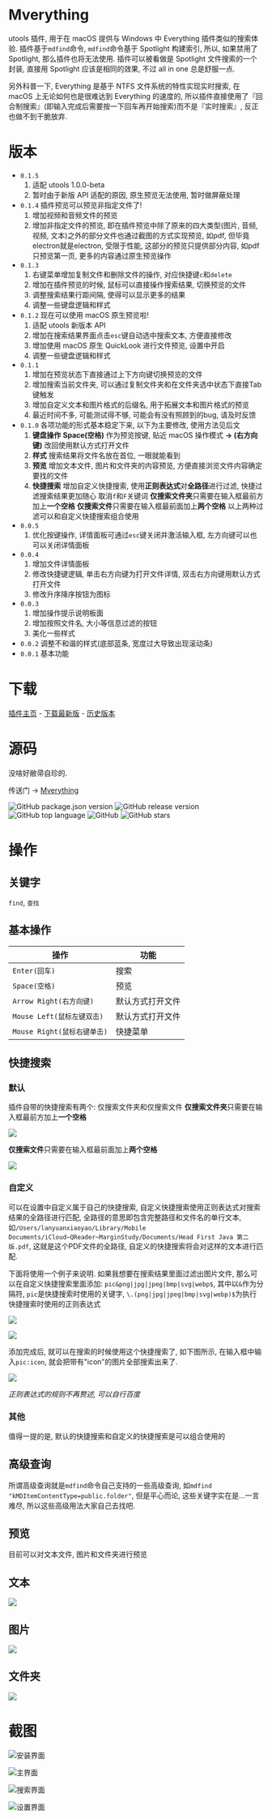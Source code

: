 # Mverything
utools 插件, 用于在 macOS 提供与 Windows 中 Everything 插件类似的搜索体验.
插件基于`mdfind`命令, `mdfind`命令基于 Spotlight 构建索引, 所以, 如果禁用了 Spotlight, 那么插件也将无法使用.
插件可以被看做是 Spotlight 文件搜索的一个封装, 直接用 Spotlight 应该是相同的效果, 不过 all in one 总是舒服一点.

另外科普一下, Everything 是基于 NTFS 文件系统的特性实现实时搜索, 在 macOS 上无论如何也是很难达到 Everything 的速度的, 所以插件直接使用了『回合制搜索』(即输入完成后需要按一下回车再开始搜索)而不是『实时搜索』, 反正也做不到干脆放弃.

# 版本
- `0.1.5`
  1. 适配 utools 1.0.0-beta
  2. 暂时由于新版 API 适配的原因, 原生预览无法使用, 暂时做屏蔽处理
- `0.1.4`
插件预览可以预览非指定文件了!
  1. 增加视频和音频文件的预览
  2. 增加非指定文件的预览, 即在插件预览中除了原来的四大类型(图片, 音频, 视频, 文本)之外的部分文件也通过截图的方式实现预览, 如pdf, 但毕竟electron就是electron, 受限于性能, 这部分的预览只提供部分内容, 如pdf只预览第一页, 更多的内容通过原生预览操作
- `0.1.3`
  1. 右键菜单增加复制文件和删除文件的操作, 对应快捷键`c`和`delete`
  2. 增加在插件预览的时候, 鼠标可以直接操作搜索结果, 切换预览的文件
  3. 调整搜索结果行距间隔, 使得可以显示更多的结果
  4. 调整一些键盘逻辑和样式
- `0.1.2`
现在可以使用 macOS 原生预览啦!
  1. 适配 utools 新版本 API
  2. 增加在搜索结果界面点击`esc`键自动选中搜索文本, 方便直接修改
  3. 增加使用 macOS 原生 QuickLook 进行文件预览, 设置中开启
  4. 调整一些键盘逻辑和样式
- `0.1.1`
  1. 增加在预览状态下直接通过上下方向键切换预览的文件
  2. 增加搜索当前文件夹, 可以通过复制文件夹和在文件夹选中状态下直接Tab键触发
  3. 增加自定义文本和图片格式的后缀名, 用于拓展文本和图片格式的预览
  4. 最近时间不多, 可能测试得不够, 可能会有没有照顾到的bug, 请及时反馈
- `0.1.0`
  各项功能的形式基本稳定下来, 以下为主要修改, 使用方法见后文
  1. **键盘操作**
  **Space(空格)** 作为预览按键, 贴近 macOS 操作模式
  **→ (右方向键)** 改回使用默认方式打开文件
  2. **样式**
  搜索结果将文件名放在首位, 一眼就能看到
  3. **预览**
  增加文本文件, 图片和文件夹的内容预览, 方便直接浏览文件内容确定要找的文件
  4. **快捷搜索**
  增加自定义快捷搜索, 使用**正则表达式**对**全路径**进行过滤, 快捷过滤搜索结果更加随心
  取消`f`和`F`关键词
  **仅搜索文件夹**只需要在输入框最前方加上**一个空格**
  **仅搜索文件**只需要在输入框最前面加上**两个空格**
  以上两种过滤可以和自定义快捷搜索组合使用
- `0.0.5`
  1. 优化按键操作, 详情面板可通过`esc`键关闭并激活输入框, 左方向键可以也可以关闭详情面板
- `0.0.4`
  1. 增加文件详情面板
  2. 修改快捷键逻辑, 单击右方向键为打开文件详情, 双击右方向键用默认方式打开文件
  3. 修改升序降序按钮为图标
- `0.0.3`
  1. 增加操作提示说明板面
  2. 增加按照文件名, 大小等信息过滤的按钮
  3. 美化一些样式
- `0.0.2`
调整不和谐的样式(底部蓝条, 宽度过大导致出现滚动条)
- `0.0.1`
基本功能

# 下载
[插件主页](https://yuanliao.info/d/595/13) - [下载最新版](https://github.com/lanyuanxiaoyao/Mverything/releases/latest) - [历史版本](https://github.com/lanyuanxiaoyao/Mverything/releases)

# 源码
没啥好敝帚自珍的.

传送门 → [Mverything](https://github.com/lanyuanxiaoyao/Mverything)

<div>
  <img alt="GitHub package.json version" src="https://img.shields.io/github/package-json/v/lanyuanxiaoyao/Mverything">
  <img alt="GitHub release version" src="https://img.shields.io/github/release/lanyuanxiaoyao/Mverything">
  <img alt="GitHub top language" src="https://img.shields.io/github/languages/top/lanyuanxiaoyao/Mverything">
  <img alt="GitHub" src="https://img.shields.io/github/license/lanyuanxiaoyao/Mverything">
  <img alt="GitHub stars" src="https://img.shields.io/github/stars/lanyuanxiaoyao/Mverything">
</div>

# 操作
## 关键字
`find`, `查找`

## 基本操作
| 操作 | 功能 |
| --- | --- |
| `Enter(回车)` | 搜索 |
| `Space(空格)` | 预览 |
| `Arrow Right(右方向键)` | 默认方式打开文件 |
| `Mouse Left(鼠标左键双击)` | 默认方式打开文件 |
| `Mouse Right(鼠标右键单击)` | 快捷菜单 |

## 快捷搜索
### 默认
插件自带的快捷搜索有两个: 仅搜索文件夹和仅搜索文件
**仅搜索文件夹**只需要在输入框最前方加上**一个空格**

![](https://s2.ax1x.com/2019/08/10/eOreXj.png)

**仅搜索文件**只需要在输入框最前面加上**两个空格**

![](https://s2.ax1x.com/2019/08/10/eOrK7q.png)

### 自定义
可以在设置中自定义属于自己的快捷搜索, 自定义快捷搜索使用正则表达式对搜索结果的全路径进行匹配, 全路径的意思即包含完整路径和文件名的单行文本, 如`/Users/lanyuanxiaoyao/Library/Mobile Documents/iCloud~QReader~MarginStudy/Documents/Head First Java 第二版.pdf`, 这就是这个PDF文件的全路径, 自定义的快捷搜索将会对这样的文本进行匹配.

下面将使用一个例子来说明.
如果我想要在搜索结果里面过滤出图片文件, 那么可以在自定义快捷搜索里面添加: `pic&png|jpg|jpeg|bmp|svg|webp$`, 其中以`&`作为分隔符, `pic`是快捷搜索时使用的关键字, `\.(png|jpg|jpeg|bmp|svg|webp)$`为执行快捷搜索时使用的正则表达式

![](https://s2.ax1x.com/2019/08/10/eOsgRU.png)

![](https://s2.ax1x.com/2019/08/10/eOs5ZR.png)

添加完成后, 就可以在搜索的时候使用这个快捷搜索了, 如下图所示, 在输入框中输入`pic:icon`, 就会把带有"icon"的图片全部搜索出来了.

![](https://s2.ax1x.com/2019/08/10/eOsId1.png)

*正则表达式的规则不再赘述, 可以自行百度*

### 其他
值得一提的是, 默认的快捷搜索和自定义的快捷搜索是可以组合使用的

## 高级查询
所谓高级查询就是`mdfind`命令自己支持的一些高级查询, 如`mdfind "kMDItemContentType=public.folder"`, 但是平心而论, 这些关键字实在是...一言难尽, 所以这些高级用法大家自己去找吧.

## 预览
目前可以对文本文件, 图片和文件夹进行预览

## 文本
![](https://s2.ax1x.com/2019/08/10/eO6bKe.png)

## 图片
![](https://s2.ax1x.com/2019/08/10/eO6XVA.png)

## 文件夹
![](https://s2.ax1x.com/2019/08/10/eOc9xS.png)

# 截图

![安装界面](https://s2.ax1x.com/2019/08/08/eHPtb9.png)

![主界面](https://s2.ax1x.com/2019/08/10/eOctG6.png)

![搜索界面](https://s2.ax1x.com/2019/08/10/eOc2z8.png)

![设置界面](https://s2.ax1x.com/2019/08/10/eOcWQS.png)
